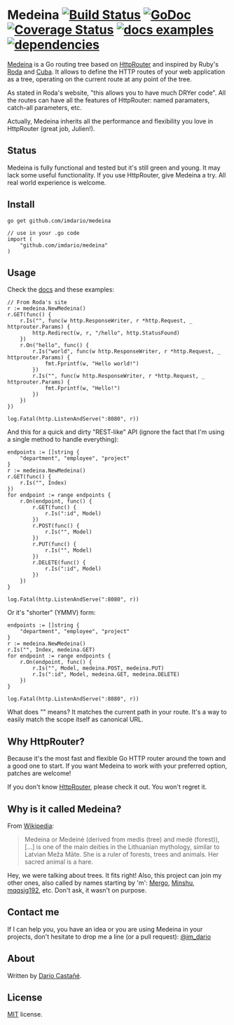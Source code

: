 # Medeina [![Build Status][1]][2] [![GoDoc](https://godoc.org/github.com/imdario/medeina?status.svg)](https://godoc.org/github.com/imdario/medeina) [![Coverage Status](https://img.shields.io/coveralls/imdario/medeina.svg)](https://coveralls.io/r/imdario/medeina) [![docs examples](https://sourcegraph.com/api/repos/github.com/imdario/medeina/.badges/docs-examples.png)](https://sourcegraph.com/github.com/imdario/medeina) [![dependencies](https://sourcegraph.com/api/repos/github.com/imdario/medeina/.badges/dependencies.png)](https://sourcegraph.com/github.com/imdario/medeina)

[1]: https://travis-ci.org/imdario/medeina.png
[2]: https://travis-ci.org/imdario/medeina

[Medeina](https://github.com/imdario/medeina) is a Go routing tree based on [HttpRouter](https://github.com/julienschmidt/httprouter) and inspired by Ruby's [Roda](http://roda.jeremyevans.net/) and [Cuba](http://cuba.is/). It allows to define the HTTP routes of your web application as a tree, operating on the current route at any point of the tree.

As stated in Roda's website, "this allows you to have much DRYer code". All the routes can have all the features of HttpRouter: named paramaters, catch-all parameters, etc.

Actually, Medeina inherits all the performance and flexibility you love in HttpRouter (great job, Julien!).

## Status

Medeina is fully functional and tested but it's still green and young. It may lack some useful functionality. If you use HttpRouter, give Medeina a try. All real world experience is welcome.

## Install

    go get github.com/imdario/medeina

    // use in your .go code
    import (
        "github.com/imdario/medeina"
    )

## Usage

Check the [docs](https://godoc.org/github.com/imdario/medeina) and these examples:

    // From Roda's site
    r := medeina.NewMedeina()
    r.GET(func() {
        r.Is("", func(w http.ResponseWriter, r *http.Request, _ httprouter.Params) {
            http.Redirect(w, r, "/hello", http.StatusFound)
        })
        r.On("hello", func() {
            r.Is("world", func(w http.ResponseWriter, r *http.Request, _ httprouter.Params) {
                fmt.Fprintf(w, "Hello world!")
            })
            r.Is("", func(w http.ResponseWriter, r *http.Request, _ httprouter.Params) {
                fmt.Fprintf(w, "Hello!")
            })
        })
    })

    log.Fatal(http.ListenAndServe(":8080", r))


And this for a quick and dirty "REST-like" API (ignore the fact that I'm using a single method to handle everything):

    endpoints := []string {
        "department", "employee", "project"
    }
    r := medeina.NewMedeina()
    r.GET(func() {
        r.Is("", Index)
    })
    for endpoint := range endpoints {
        r.On(endpoint, func() {
            r.GET(func() {
                r.Is(":id", Model)
            })
            r.POST(func() {
                r.Is("", Model)
            })
            r.PUT(func() {
                r.Is("", Model)
            })
            r.DELETE(func() {
                r.Is(":id", Model)
            })
        })
    }

    log.Fatal(http.ListenAndServe(":8080", r))

Or it's "shorter" (YMMV) form:

    endpoints := []string {
        "department", "employee", "project"
    }
    r := medeina.NewMedeina()
    r.Is("", Index, medeina.GET)
    for endpoint := range endpoints {
        r.On(endpoint, func() {
            r.Is("", Model, medeina.POST, medeina.PUT)
            r.Is(":id", Model, medeina.GET, medeina.DELETE)
        })
    }

    log.Fatal(http.ListenAndServe(":8080", r))

What does "" means? It matches the current path in your route. It's a way to easily match the scope itself as canonical URL.

## Why HttpRouter?

Because it's the most fast and flexible Go HTTP router around the town and a good one to start. If you want Medeina to work with your preferred option, patches are welcome!

If you don't know [HttpRouter](https://github.com/julienschmidt/httprouter), please check it out. You won't regret it.

## Why is it called Medeina?

From [Wikipedia](https://en.wikipedia.org/wiki/Medeina):

> Medeina or Medeinė (derived from medis (tree) and medė (forest)), [...] is one of the main deities in the Lithuanian mythology, similar to Latvian Meža Māte. She is a ruler of forests, trees and animals. Her sacred animal is a hare.

Hey, we were talking about trees. It fits right! Also, this project can join my other ones, also called by names starting by 'm': [Mergo](https://github.com/imdario/mergo), [Minshu](https://github.com/imdario/minshu), [mqqsig192](https://github.com/imdario/mqqsig192), etc. Don't ask, it wasn't on purpose.

## Contact me

If I can help you, you have an idea or you are using Medeina in your projects, don't hesitate to drop me a line (or a pull request): [@im_dario](https://twitter.com/im_dario)

## About

Written by [Dario Castañé](http://dario.im).

## License

[MIT](http://opensource.org/licenses/MIT) license.
